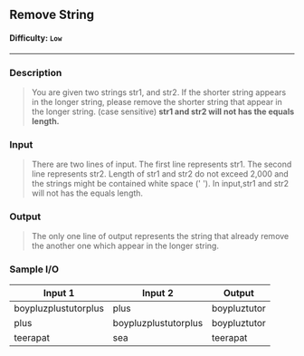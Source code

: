 ## Remove String
#### Difficulty: `Low`

- - -

### Description

> You are given two strings str1, and str2. If the shorter string appears in the longer string, please remove the shorter string that appear in the longer string. (case sensitive)
**str1 and str2 will not has the equals length.**

### Input
> There are two lines of input.
The first line represents str1.
The second line represents str2.
Length of str1 and str2 do not exceed 2,000 and the strings might be contained white space (' ').
In input,str1 and str2 will not has the equals length.

### Output
> The only one line of output represents the string that already remove the another one which appear in the longer string.

### Sample I/O
Input 1|Input 2 |Output 
--- | --- |---
boypluzplustutorplus | plus  | boypluztutor
plus | boypluzplustutorplus | boypluztutor
teerapat | sea | teerapat
